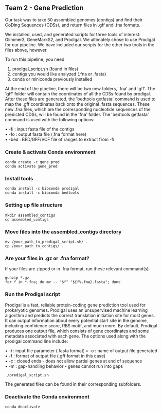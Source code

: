 ## Team 2 - Gene Prediction

Our task was to take 50 assembled genomes (contigs) and find their CoDing Sequences (CDSs), and return files in .gff and .fna formats. 

We installed, used, and generated scripts for three tools of interest: Glimmer3, GeneMarkS2, and Prodigal. We ultimately chose to use Prodigal for our pipeline. We have included our scripts for the other two tools in the files above, however.

To run this pipeline, you need:
1) prodigal_script.sh (found in files)
2) contigs you would like analyzed (.fna or .fasta)
3) conda or miniconda previously installed

At the end of the pipeline, there will be two new folders, 'fna' and 'gff'. The 'gff' folder will contain the coordinates of all the CDSs found by prodigal. After these files are generated, the 'bedtools getfasta' command is used to map the .gff coordinates back onto the original .fasta sequences. These new .fna files, which are the corresponding nucleotide sequences of the predicted CDSs, will be found in the 'fna' folder. The 'bedtools getfasta' command is used with the following options:

  • -fi : input fasta file of the contigs  
  • -fo : output fasta file (.fna format here)  
  • -bed : BED/GFF/VCF file of ranges to extract from -fi

### Create & activate Conda environment

```
conda create -c gene_pred
conda activate gene_pred
```

### Install tools

```
conda install -c bioconda prodigal
conda install -c bioconda bedtools
```

### Setting up file structure

``` 
mkdir assembled_contigs
cd assembled_contigs
```

### Move files into the assembled_contigs directory

```
mv /your_path_to_prodigal_script.sh/ .
cp /your_path_to_contigs/ .
```

### Are your files in .gz or .fna format?

If your files are zipped or in .fna format, run these relevant command(s)-

```
gunzip *.gz
for f in *.fna; do mv -- "$f" "${f%.fna}.fasta"; done
```

### Run the Prodigal script

Prodigal is a fast, reliable protein-coding gene prediction tool used for prokaryotic genomes. Prodigal uses an unsupervised machine learning algorithm and predicts the correct translation initiation site for most genes. It can output information about every potential start site in the genome, including confidence score, RBS motif, and much more. By default, Prodigal produces one output file, which consists of gene coordinates and some metadata associated with each gene. The options used along with the prodigal command line include:

  • –i : input file parameter (.fasta format)
  • -o : name of output file generated
  • -f : format of output file (.gff format in this case)  
  • -c : closed ends - does not allow partial genes at end of sequence  
  • -m : gap-handling behavior - genes cannot run into gaps 
  
``` 
./prodigal_script.sh
```

The generated files can be found in their corresponding subfolders.

### Deactivate the Conda environment
``` 
conda deactivate
```
